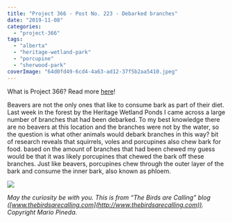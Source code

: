 ```yaml
---
title: "Project 366 - Post No. 223 - Debarked branches"
date: "2019-11-08"
categories: 
  - "project-366"
tags: 
  - "alberta"
  - "heritage-wetland-park"
  - "porcupine"
  - "sherwood-park"
coverImage: "64d0fd49-6cd4-4a63-ad12-37f5b2aa5410.jpeg"
---
```


What is Project 366? Read more [here](https://thebirdsarecalling.com/2019/03/29/project-366/)!

Beavers are not the only ones that like to consume bark as part of their diet. Last week in the forest by the Heritage Wetland Ponds I came across a large number of branches that had been debarked. To my best knowledge there are no beavers at this location and the branches were not by the water, so the question is what other animals would debark branches in this way? bit of research reveals that squirrels, voles and porcupines also chew bark for food. based on the amount of branches that had been chewed my guess would be that it was likely porcupines that chewed the bark off these branches. Just like beavers, porcupines chew through the outer layer of the bark and consume the inner bark, also known as phloem.

![](https://thebirdsarecallingandimustgo.files.wordpress.com/2019/11/64d0fd49-6cd4-4a63-ad12-37f5b2aa5410.jpeg?w=1024)

_May the curiosity be with you. This is from “The Birds are Calling” blog ([www.thebirdsarecalling.com](http://www.thebirdsarecalling.com)). Copyright Mario Pineda._
